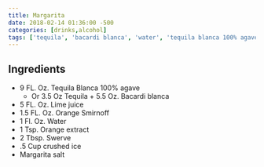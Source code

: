 ```yaml
---
title: Margarita
date: 2018-02-14 01:36:00 -500
categories: [drinks,alcohol]
tags: ['tequila', 'bacardi blanca', 'water', 'tequila blanca 100% agave', 'lime juice', 'crushed ice', 'margarita salt', 'swerve', 'orange smirnoff', 'orange extract']
---
```


## Ingredients

-   9 FL. Oz. Tequila Blanca 100% agave
    -   Or 3.5 Oz Tequila + 5.5 Oz. Bacardi blanca
-   5 FL. Oz. Lime juice
-   1.5 FL. Oz. Orange Smirnoff
-   1 Fl. Oz. Water
-   1 Tsp. Orange extract
-   2 Tbsp. Swerve
-   .5 Cup crushed ice
-   Margarita salt

